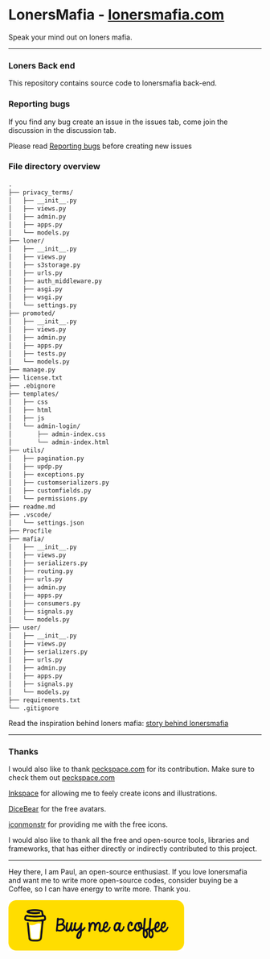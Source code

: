 # LonersMafia - [lonersmafia.com](https://lonersmaifa.com)

Speak your mind out on loners mafia.

----
### Loners Back end

This repository contains source code to lonersmafia back-end. 

### Reporting bugs

If you find any bug create an issue in the issues tab, come join the discussion in the discussion tab.

Please read [Reporting bugs](https://github.com/PaulleDemon/LonersMafia-support/blob/main/BugReporting.md) before creating new issues

### File directory overview

```
.
├── privacy_terms/
│   ├── __init__.py
│   ├── views.py
│   ├── admin.py
│   ├── apps.py
│   └── models.py
├── loner/
│   ├── __init__.py
│   ├── views.py
│   ├── s3storage.py
│   ├── urls.py
│   ├── auth_middleware.py
│   ├── asgi.py
│   ├── wsgi.py
│   └── settings.py
├── promoted/
│   ├── __init__.py
│   ├── views.py
│   ├── admin.py
│   ├── apps.py
│   ├── tests.py
│   └── models.py
├── manage.py
├── license.txt
├── .ebignore
├── templates/
│   ├── css
│   ├── html
│   ├── js
│   └── admin-login/
│       ├── admin-index.css
│       └── admin-index.html
├── utils/
│   ├── pagination.py
│   ├── updp.py
│   ├── exceptions.py
│   ├── customserializers.py
│   ├── customfields.py
│   └── permissions.py
├── readme.md
├── .vscode/
│   └── settings.json
├── Procfile
├── mafia/
│   ├── __init__.py
│   ├── views.py
│   ├── serializers.py
│   ├── routing.py
│   ├── urls.py
│   ├── admin.py
│   ├── apps.py
│   ├── consumers.py
│   ├── signals.py
│   └── models.py
├── user/
│   ├── __init__.py
│   ├── views.py
│   ├── serializers.py
│   ├── urls.py
│   ├── admin.py
│   ├── apps.py
│   ├── signals.py
│   └── models.py
├── requirements.txt
└── .gitignore
```

Read the inspiration behind loners mafia: [story behind lonersmafia](https://github.com/PaulleDemon/PaulleDemon/blob/main/stories.md#lonersmafia---lonersmafiacom)

----
### Thanks

I would also like to thank [peckspace.com](peckspace.com) for its contribution. 
Make sure to check them out [peckspace.com](peckspace.com)

[Inkspace](https://inkscape.org/) for allowing me to feely create icons and illustrations.

[DiceBear](https://avatars.dicebear.com/) for the free avatars.

[iconmonstr](https://iconmonstr.com/) for providing me with the free icons.

I would also like to thank all the free and open-source tools, libraries and frameworks, that has either directly or indirectly contributed to this project.

--------------

Hey there, I am Paul, an open-source enthusiast. If you love lonersmafia and want me to write more open-source codes, consider buying be a Coffee, so I can have energy to write more. Thank you.

[<img src="https://github.com/PaulleDemon/LonersMafia-support/blob/main/images/supportme/buy-me-coffee.png" height="100px" width="350px" alt="buy me a coffee">](https://www.buymeacoffee.com/ArtPaul)